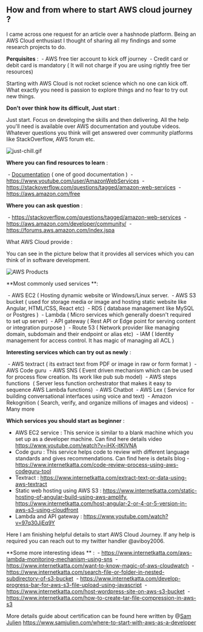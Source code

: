 ## How and from where to start AWS cloud journey ?

I came across one request for an article over a hashnode platform. Being an AWS Cloud enthusiast I thought of sharing all my findings and some research projects to do. 

**Perquisites** : 
 - AWS free tier account to kick off journey
 - Credit card or debit card is mandatory ( It will not charge if you are using rightly free tier resources)

Starting with AWS Cloud is not rocket science which no one can kick off. What exactly you need is passion to explore things and no fear to try out new things. 

**Don't over think how its difficult, Just start** :

Just start. Focus on developing the skills and then delivering. All the help you'll need is available over AWS documentation and youtube videos. Whatever questions you think will get answered over community platforms like StackOverflow, AWS forum etc.

![just-chill.gif](https://cdn.hashnode.com/res/hashnode/image/upload/v1613671548975/DR_zWbJWV.gif)

**Where you can find resources to learn** : 

 - [Documentation](https://docs.aws.amazon.com/) ( one of good documentation ) 
 - https://www.youtube.com/user/AmazonWebServices
 - https://stackoverflow.com/questions/tagged/amazon-web-services
 - https://aws.amazon.com/free

**Where you can ask question** : 

 - https://stackoverflow.com/questions/tagged/amazon-web-services
 - https://aws.amazon.com/developer/community/
 - https://forums.aws.amazon.com/index.jspa

What AWS Cloud provide : 

You can see in the picture below that it provides all services which you can think of in software development.

![AWS Products](https://cdn.hashnode.com/res/hashnode/image/upload/v1613672737064/Z9_vKBLEq.png)

**Most commonly used services **: 

 - AWS EC2 ( Hosting dynamic website or Windows/Linux server. 
 - AWS S3 bucket ( used for storage media or image and hosting static website like Angular, HTML/CSS, React etc) 
 - RDS ( database management like MySQL or Postgres )
 - Lambda ( Micro services which generally doesn't required to set up server) 
 - API gateway ( Rest API or Edge point for serving content or integration purpose ) 
 - Route 53 ( Network provider like managing domain, subdomain and their endpoint or alias etc) 
 - IAM ( Identity management for access control. It has magic of managing all ACL ) 

**Interesting services which can try out as newly** : 

 - AWS textract ( its extract text from PDF or image in raw or form format ) 
 - AWS Code guru
 - AWS SNS ( Event driven mechanism which can be used for process flow creation. Its work like pub sub model)
 - AWS steps functions  ( Server less function orchestrator that makes it easy to sequence AWS Lambda functions)
 - AWS Chatbot
 - AWS Lex ( Service for building conversational interfaces using voice and text) 
 - Amazon Rekognition ( Search, verify, and organize millions of images and videos) 
 - Many more 

**Which services you should start as beginner** : 

- AWS EC2 service : This service is similar to a blank machine which you set up as a developer machine. Can find here details video https://www.youtube.com/watch?v=iHX-jtKIVNA
- Code guru : This service helps code to review with different language standards and gives recommendations. Can find here is details blog - https://www.internetkatta.com/code-review-process-using-aws-codeguru-tool
- Textract : https://www.internetkatta.com/extract-text-or-data-using-aws-textract
- Static web hosting using AWS S3 : https://www.internetkatta.com/static-hosting-of-angular-build-using-aws-amplify, https://www.internetkatta.com/host-angular-2-or-4-or-5-version-in-aws-s3-using-cloudfront
- Lambda and API gateway : https://www.youtube.com/watch?v=97q30JjEq9Y

Here I am finishing helpful details to start AWS Cloud Journey. If any help is required you can reach out to my twitter handler @aviboy2006. 

**Some more interesting ideas ** : 
 - https://www.internetkatta.com/aws-lambda-monitoring-mechanism-using-sns
 - https://www.internetkatta.com/want-to-know-magic-of-aws-cloudwatch
 - https://www.internetkatta.com/search-file-or-folder-in-nested-subdirectory-of-s3-bucket
 - https://www.internetkatta.com/develop-progress-bar-for-aws-s3-file-upload-using-javascript
 - https://www.internetkatta.com/host-wordpress-site-on-aws-s3-bucket
 - https://www.internetkatta.com/how-to-create-tar-file-compression-in-aws-s3

More details guide about certification can be found here written by @[Sam Julien](@samjulien) https://www.samjulien.com/where-to-start-with-aws-as-a-developer